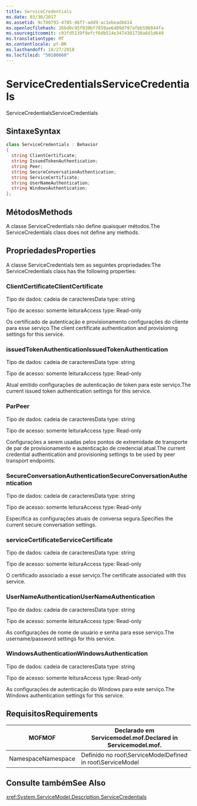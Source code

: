 ```yaml
---
title: ServiceCredentials
ms.date: 03/30/2017
ms.assetid: 9c780793-4785-46f7-add9-ac1ebeadb614
ms.openlocfilehash: 26bd0c95f930bf7859ae6409d797afbb596844fa
ms.sourcegitcommit: c93fd5139f9efcf6db514e3474301738a6d1d649
ms.translationtype: MT
ms.contentlocale: pt-BR
ms.lasthandoff: 10/27/2018
ms.locfileid: "50180660"
---
```

# <a name="servicecredentials"></a><span data-ttu-id="8554d-102">ServiceCredentials</span><span class="sxs-lookup"><span data-stu-id="8554d-102">ServiceCredentials</span></span>
<span data-ttu-id="8554d-103">ServiceCredentials</span><span class="sxs-lookup"><span data-stu-id="8554d-103">ServiceCredentials</span></span>  
  
## <a name="syntax"></a><span data-ttu-id="8554d-104">Sintaxe</span><span class="sxs-lookup"><span data-stu-id="8554d-104">Syntax</span></span>  
  
```csharp
class ServiceCredentials : Behavior  
{  
  string ClientCertificate;  
  string IssuedTokenAuthentication;  
  string Peer;  
  string SecureConversationAuthentication;  
  string ServiceCertificate;  
  string UserNameAuthentication;  
  string WindowsAuthentication;  
};  
```  
  
## <a name="methods"></a><span data-ttu-id="8554d-105">Métodos</span><span class="sxs-lookup"><span data-stu-id="8554d-105">Methods</span></span>  
 <span data-ttu-id="8554d-106">A classe ServiceCredentials não define quaisquer métodos.</span><span class="sxs-lookup"><span data-stu-id="8554d-106">The ServiceCredentials class does not define any methods.</span></span>  
  
## <a name="properties"></a><span data-ttu-id="8554d-107">Propriedades</span><span class="sxs-lookup"><span data-stu-id="8554d-107">Properties</span></span>  
 <span data-ttu-id="8554d-108">A classe ServiceCredentials tem as seguintes propriedades:</span><span class="sxs-lookup"><span data-stu-id="8554d-108">The ServiceCredentials class has the following properties:</span></span>  
  
### <a name="clientcertificate"></a><span data-ttu-id="8554d-109">ClientCertificate</span><span class="sxs-lookup"><span data-stu-id="8554d-109">ClientCertificate</span></span>  
 <span data-ttu-id="8554d-110">Tipo de dados: cadeia de caracteres</span><span class="sxs-lookup"><span data-stu-id="8554d-110">Data type: string</span></span>  
  
 <span data-ttu-id="8554d-111">Tipo de acesso: somente leitura</span><span class="sxs-lookup"><span data-stu-id="8554d-111">Access type: Read-only</span></span>  
  
 <span data-ttu-id="8554d-112">Os certificado de autenticação e provisionamento configurações do cliente para esse serviço.</span><span class="sxs-lookup"><span data-stu-id="8554d-112">The client certificate authentication and provisioning settings for this service.</span></span>  
  
### <a name="issuedtokenauthentication"></a><span data-ttu-id="8554d-113">issuedTokenAuthentication</span><span class="sxs-lookup"><span data-stu-id="8554d-113">IssuedTokenAuthentication</span></span>  
 <span data-ttu-id="8554d-114">Tipo de dados: cadeia de caracteres</span><span class="sxs-lookup"><span data-stu-id="8554d-114">Data type: string</span></span>  
  
 <span data-ttu-id="8554d-115">Tipo de acesso: somente leitura</span><span class="sxs-lookup"><span data-stu-id="8554d-115">Access type: Read-only</span></span>  
  
 <span data-ttu-id="8554d-116">Atual emitido configurações de autenticação de token para este serviço.</span><span class="sxs-lookup"><span data-stu-id="8554d-116">The current issued token authentication settings for this service.</span></span>  
  
### <a name="peer"></a><span data-ttu-id="8554d-117">Par</span><span class="sxs-lookup"><span data-stu-id="8554d-117">Peer</span></span>  
 <span data-ttu-id="8554d-118">Tipo de dados: cadeia de caracteres</span><span class="sxs-lookup"><span data-stu-id="8554d-118">Data type: string</span></span>  
  
 <span data-ttu-id="8554d-119">Tipo de acesso: somente leitura</span><span class="sxs-lookup"><span data-stu-id="8554d-119">Access type: Read-only</span></span>  
  
 <span data-ttu-id="8554d-120">Configurações a serem usadas pelos pontos de extremidade de transporte de par de provisionamento e autenticação de credencial atual.</span><span class="sxs-lookup"><span data-stu-id="8554d-120">The current credential authentication and provisioning settings to be used by peer transport endpoints.</span></span>  
  
### <a name="secureconversationauthentication"></a><span data-ttu-id="8554d-121">SecureConversationAuthentication</span><span class="sxs-lookup"><span data-stu-id="8554d-121">SecureConversationAuthentication</span></span>  
 <span data-ttu-id="8554d-122">Tipo de dados: cadeia de caracteres</span><span class="sxs-lookup"><span data-stu-id="8554d-122">Data type: string</span></span>  
  
 <span data-ttu-id="8554d-123">Tipo de acesso: somente leitura</span><span class="sxs-lookup"><span data-stu-id="8554d-123">Access type: Read-only</span></span>  
  
 <span data-ttu-id="8554d-124">Especifica as configurações atuais de conversa segura.</span><span class="sxs-lookup"><span data-stu-id="8554d-124">Specifies the current secure conversation settings.</span></span>  
  
### <a name="servicecertificate"></a><span data-ttu-id="8554d-125">serviceCertificate</span><span class="sxs-lookup"><span data-stu-id="8554d-125">ServiceCertificate</span></span>  
 <span data-ttu-id="8554d-126">Tipo de dados: cadeia de caracteres</span><span class="sxs-lookup"><span data-stu-id="8554d-126">Data type: string</span></span>  
  
 <span data-ttu-id="8554d-127">Tipo de acesso: somente leitura</span><span class="sxs-lookup"><span data-stu-id="8554d-127">Access type: Read-only</span></span>  
  
 <span data-ttu-id="8554d-128">O certificado associado a esse serviço.</span><span class="sxs-lookup"><span data-stu-id="8554d-128">The certificate associated with this service.</span></span>  
  
### <a name="usernameauthentication"></a><span data-ttu-id="8554d-129">UserNameAuthentication</span><span class="sxs-lookup"><span data-stu-id="8554d-129">UserNameAuthentication</span></span>  
 <span data-ttu-id="8554d-130">Tipo de dados: cadeia de caracteres</span><span class="sxs-lookup"><span data-stu-id="8554d-130">Data type: string</span></span>  
  
 <span data-ttu-id="8554d-131">Tipo de acesso: somente leitura</span><span class="sxs-lookup"><span data-stu-id="8554d-131">Access type: Read-only</span></span>  
  
 <span data-ttu-id="8554d-132">As configurações de nome de usuário e senha para esse serviço.</span><span class="sxs-lookup"><span data-stu-id="8554d-132">The username/password settings for this service.</span></span>  
  
### <a name="windowsauthentication"></a><span data-ttu-id="8554d-133">WindowsAuthentication</span><span class="sxs-lookup"><span data-stu-id="8554d-133">WindowsAuthentication</span></span>  
 <span data-ttu-id="8554d-134">Tipo de dados: cadeia de caracteres</span><span class="sxs-lookup"><span data-stu-id="8554d-134">Data type: string</span></span>  
  
 <span data-ttu-id="8554d-135">Tipo de acesso: somente leitura</span><span class="sxs-lookup"><span data-stu-id="8554d-135">Access type: Read-only</span></span>  
  
 <span data-ttu-id="8554d-136">As configurações de autenticação do Windows para este serviço.</span><span class="sxs-lookup"><span data-stu-id="8554d-136">The Windows authentication settings for this service.</span></span>  
  
## <a name="requirements"></a><span data-ttu-id="8554d-137">Requisitos</span><span class="sxs-lookup"><span data-stu-id="8554d-137">Requirements</span></span>  
  
|<span data-ttu-id="8554d-138">MOF</span><span class="sxs-lookup"><span data-stu-id="8554d-138">MOF</span></span>|<span data-ttu-id="8554d-139">Declarado em Servicemodel.mof.</span><span class="sxs-lookup"><span data-stu-id="8554d-139">Declared in Servicemodel.mof.</span></span>|  
|---------|-----------------------------------|  
|<span data-ttu-id="8554d-140">Namespace</span><span class="sxs-lookup"><span data-stu-id="8554d-140">Namespace</span></span>|<span data-ttu-id="8554d-141">Definido no root\ServiceModel</span><span class="sxs-lookup"><span data-stu-id="8554d-141">Defined in root\ServiceModel</span></span>|  
  
## <a name="see-also"></a><span data-ttu-id="8554d-142">Consulte também</span><span class="sxs-lookup"><span data-stu-id="8554d-142">See Also</span></span>  
 <xref:System.ServiceModel.Description.ServiceCredentials>
